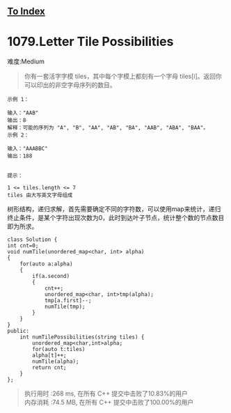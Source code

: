 [To Index](/index.md)
---
# 1079.Letter Tile Possibilities
难度:Medium
> 你有一套活字字模 tiles，其中每个字模上都刻有一个字母 tiles[i]。返回你可以印出的非空字母序列的数目。

 

```
示例 1：

输入："AAB"
输出：8
解释：可能的序列为 "A", "B", "AA", "AB", "BA", "AAB", "ABA", "BAA"。
示例 2：

输入："AAABBC"
输出：188
 

提示：

1 <= tiles.length <= 7
tiles 由大写英文字母组成
```

树形结构，递归求解，首先需要确定不同的字符数，可以使用map来统计，递归终止条件，是某个字符出现次数为0，此时到达叶子节点，统计整个数的节点数目即为所求。  

```
class Solution {
int cnt=0;
void numTile(unordered_map<char, int> alpha)
{
    for(auto a:alpha)
    {
        if(a.second) 
        {
            cnt++;
            unordered_map<char, int>tmp(alpha);
            tmp[a.first]--;
            numTile(tmp);
        }
    }
}
public:
    int numTilePossibilities(string tiles) {
        unordered_map<char,int>alpha;
        for(auto t:tiles)
        alpha[t]++;
        numTile(alpha);
        return cnt;
    }
};
```
> 执行用时 :268 ms, 在所有 C++ 提交中击败了10.83%的用户   
内存消耗 :74.5 MB, 在所有 C++ 提交中击败了100.00%的用户
